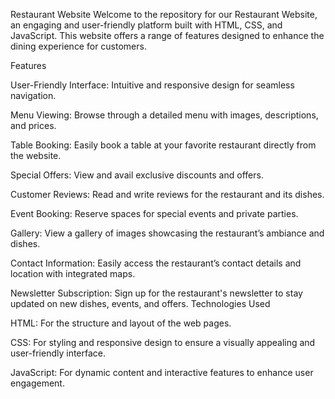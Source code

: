 Restaurant Website
Welcome to the repository for our Restaurant Website, an engaging and user-friendly platform built with HTML, CSS, and JavaScript. This website offers a range of features designed to enhance the dining experience for customers.

Features

User-Friendly Interface: Intuitive and responsive design for seamless navigation.

Menu Viewing: Browse through a detailed menu with images, descriptions, and prices.

Table Booking: Easily book a table at your favorite restaurant directly from the website.

Special Offers: View and avail exclusive discounts and offers.

Customer Reviews: Read and write reviews for the restaurant and its dishes.

Event Booking: Reserve spaces for special events and private parties.


Gallery: View a gallery of images showcasing the restaurant’s ambiance and dishes.

Contact Information: Easily access the restaurant’s contact details and location with integrated maps.

Newsletter Subscription: Sign up for the restaurant's newsletter to stay updated on new dishes, events, and offers.
Technologies Used

HTML: For the structure and layout of the web pages.

CSS: For styling and responsive design to ensure a visually appealing and user-friendly interface.

JavaScript: For dynamic content and interactive features to enhance user engagement.
